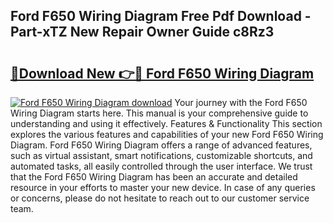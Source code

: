 ## Ford F650 Wiring Diagram Free Pdf Download - Part-xTZ New Repair Owner Guide c8Rz3

# <h2><a href="http://dftsml5.blite.top/?on=Ford+F650+Wiring+Diagram">🔗Download New 👉🔴 Ford F650 Wiring Diagram</a></h2>

[![Ford F650 Wiring Diagram download](https://i.imgur.com/lujVjoI.png)](http://dftsml5.blite.top/?on=Ford+F650+Wiring+Diagram)
Your journey with the Ford F650 Wiring Diagram starts here. This manual is your comprehensive guide to understanding and using it effectively. Features & Functionality This section explores the various features and capabilities of your new Ford F650 Wiring Diagram. Ford F650 Wiring Diagram offers a range of advanced features, such as virtual assistant, smart notifications, customizable shortcuts, and automated tasks, all easily controlled through the user interface. We trust that the Ford F650 Wiring Diagram has been an accurate and detailed resource in your efforts to master your new device. In case of any queries or concerns, please do not hesitate to reach out to our customer service team.
